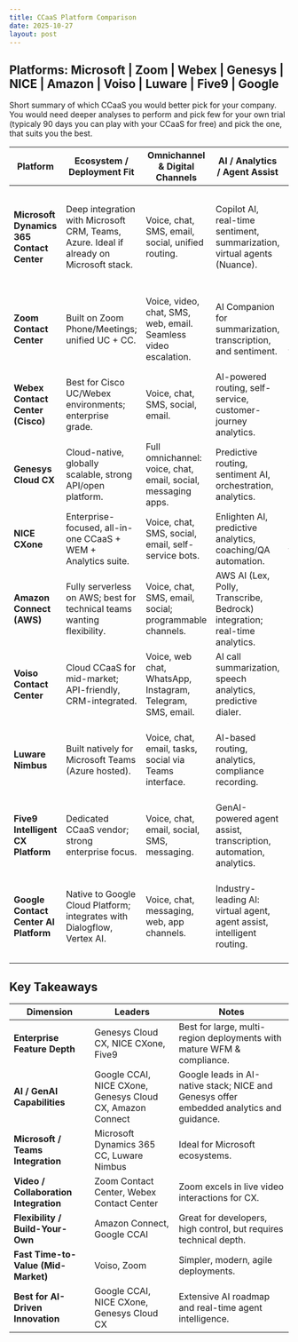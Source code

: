 ```yaml
---
title: CCaaS Platform Comparison
date: 2025-10-27
layout: post
---
```


## Platforms: Microsoft | Zoom | Webex | Genesys | NICE | Amazon | Voiso | Luware | Five9 | Google

Short summary of which CCaaS you would better pick for your company. You would need deeper analyses to perform and pick few for your own trial (typicaly 90 days you can play with your CCaaS for free) and pick the one, that suits you the best.

| Platform | Ecosystem / Deployment Fit | Omnichannel & Digital Channels | AI / Analytics / Agent Assist | Workforce Engagement / WFM | Best Fit / Strengths | Key Trade-offs |
|-----------|-----------------------------|-------------------------------|------------------------------|----------------------------|----------------------|----------------|
| **Microsoft Dynamics 365 Contact Center** | Deep integration with Microsoft CRM, Teams, Azure. Ideal if already on Microsoft stack. | Voice, chat, SMS, email, social, unified routing. | Copilot AI, real-time sentiment, summarization, virtual agents (Nuance). | Native dashboards, Power BI analytics, integrates with Dynamics WFM partners. | Unified CRM + CC experience, strong AI/automation, native Teams integration. | Complex to configure; licensing segmentation (Contact Center vs Customer Service); best only in Microsoft-centric orgs. |
| **Zoom Contact Center** | Built on Zoom Phone/Meetings; unified UC + CC. | Voice, video, chat, SMS, web, email. Seamless video escalation. | AI Companion for summarization, transcription, and sentiment. | Basic WFM / reporting; partner integrations for full WEM. | Excellent for orgs using Zoom; standout for video-enabled support. | Less mature in outbound dialer/WFM vs legacy CCaaS; best for mid-market or Zoom ecosystem. |
| **Webex Contact Center (Cisco)** | Best for Cisco UC/Webex environments; enterprise grade. | Voice, chat, SMS, social, email. | AI-powered routing, self-service, customer-journey analytics. | Robust WEM suite, speech analytics, quality management. | Enterprise scale, secure, reliable, fits with Cisco UC. | Slightly slower innovation pace vs pure CCaaS leaders; can be costly/complex. |
| **Genesys Cloud CX** | Cloud-native, globally scalable, strong API/open platform. | Full omnichannel: voice, chat, email, social, messaging apps. | Predictive routing, sentiment AI, orchestration, analytics. | Market-leading WFM/WFO; real-time performance dashboards. | Mature enterprise solution; proven at global scale. | Higher cost; implementation effort significant; may be overkill for small orgs. |
| **NICE CXone** | Enterprise-focused, all-in-one CCaaS + WEM + Analytics suite. | Voice, chat, SMS, social, email, self-service bots. | Enlighten AI, predictive analytics, coaching/QA automation. | Market-leading WEM/WFO tools integrated. | Strong analytics, compliance, workforce management. | Complex to deploy/manage; higher total cost; steep learning curve. |
| **Amazon Connect (AWS)** | Fully serverless on AWS; best for technical teams wanting flexibility. | Voice, chat, SMS, email, social; programmable channels. | AWS AI (Lex, Polly, Transcribe, Bedrock) integration; real-time analytics. | Integrates with AWS WFM partners (e.g., Calabrio). | Extremely scalable, pay-per-use, customizable. | Requires technical expertise; limited “out-of-box” UI; outbound/WFM less rich natively. |
| **Voiso Contact Center** | Cloud CCaaS for mid-market; API-friendly, CRM-integrated. | Voice, web chat, WhatsApp, Instagram, Telegram, SMS, email. | AI call summarization, speech analytics, predictive dialer. | Simple dashboards, lightweight analytics. | Quick to deploy, modern UI, affordable. | Smaller vendor; limited enterprise depth, fewer native WFM tools. |
| **Luware Nimbus** | Built natively for Microsoft Teams (Azure hosted). | Voice, chat, email, tasks, social via Teams interface. | AI-based routing, analytics, compliance recording. | Works with Teams reporting & Power BI; optional WFM connectors. | Perfect for Teams-centric orgs; minimal disruption. | Limited if not using Teams; smaller global reach vs major CCaaS. |
| **Five9 Intelligent CX Platform** | Dedicated CCaaS vendor; strong enterprise focus. | Voice, chat, email, social, SMS, messaging. | GenAI-powered agent assist, transcription, automation, analytics. | Mature WFM/WFO suite, speech analytics, QM. | Proven reliability, rich integrations, large partner ecosystem. | Can be complex to license/configure; cost scales quickly for small teams. |
| **Google Contact Center AI Platform** | Native to Google Cloud Platform; integrates with Dialogflow, Vertex AI. | Voice, chat, messaging, web, app channels. | Industry-leading AI: virtual agent, agent assist, intelligent routing. | Integrates with WFM vendors via API; strong dashboards in Looker. | Excellent AI stack, open APIs, ideal for AI-driven digital CX. | Less mature in full CCaaS (e.g., WFM, compliance) vs long-time vendors; integration effort high. |

## Key Takeaways

| Dimension | Leaders | Notes |
|------------|----------|-------|
| **Enterprise Feature Depth** | Genesys Cloud CX, NICE CXone, Five9 | Best for large, multi-region deployments with mature WFM & compliance. |
| **AI / GenAI Capabilities** | Google CCAI, NICE CXone, Genesys Cloud CX, Amazon Connect | Google leads in AI-native stack; NICE and Genesys offer embedded analytics and guidance. |
| **Microsoft / Teams Integration** | Microsoft Dynamics 365 CC, Luware Nimbus | Ideal for Microsoft ecosystems. |
| **Video / Collaboration Integration** | Zoom Contact Center, Webex Contact Center | Zoom excels in live video interactions for CX. |
| **Flexibility / Build-Your-Own** | Amazon Connect, Google CCAI | Great for developers, high control, but requires technical depth. |
| **Fast Time-to-Value (Mid-Market)** | Voiso, Zoom | Simpler, modern, agile deployments. |
| **Best for AI-Driven Innovation** | Google CCAI, NICE CXone, Genesys Cloud CX | Extensive AI roadmap and real-time agent intelligence. |
